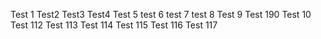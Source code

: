 Test 1 Test2 Test3 Test4 Test 5 test 6 test 7 test 8 Test 9 Test 190 Test 10 Test 112 Test 113 Test 114 Test 115 Test 116 Test 117
